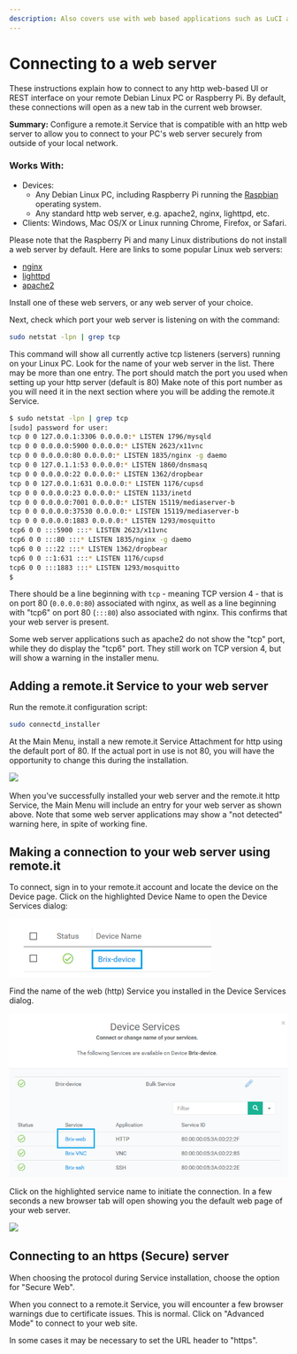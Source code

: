 ```yaml
---
description: Also covers use with web based applications such as LuCI and Node-Red.
---
```


# Connecting to a web server

These instructions explain how to connect to any http web-based UI or REST interface on your remote Debian Linux PC or Raspberry Pi.  By default, these connections will open as a new tab in the current web browser.

**Summary:** Configure a remote.it Service that is compatible with an http web server to allow you to connect to your PC's web server securely from outside of your local network.

### **Works With:**

* Devices:
  * Any Debian Linux PC, including Raspberry Pi running the [Raspbian ](https://www.raspberrypi.org/downloads/)operating system.
  * Any standard http web server, e.g. apache2, nginx, lighttpd, etc.
* Clients: Windows, Mac OS/X or Linux running Chrome, Firefox, or Safari.

Please note that the Raspberry Pi and many Linux distributions do not install a web server by default. Here are links to some popular Linux web servers:

* [nginx](http://nginx.org/)
* [lighttpd](https://www.lighttpd.net/)
* [apache2](https://httpd.apache.org/)

 Install one of these web servers, or any web server of your choice.

Next, check which port your web server is listening on with the command:

```bash
sudo netstat -lpn | grep tcp
```

This command will show all currently active tcp listeners \(servers\) running on your Linux PC.  Look for the name of your web server in the list.  There may be more than one entry.  The port should match the port you used when setting up your http server \(default is 80\)  Make note of this port number as you will need it in the next section where you will be adding the remote.it Service.

```bash
$ sudo netstat -lpn | grep tcp
[sudo] password for user:
tcp 0 0 127.0.0.1:3306 0.0.0.0:* LISTEN 1796/mysqld
tcp 0 0 0.0.0.0:5900 0.0.0.0:* LISTEN 2623/x11vnc
tcp 0 0 0.0.0.0:80 0.0.0.0:* LISTEN 1835/nginx -g daemo
tcp 0 0 127.0.1.1:53 0.0.0.0:* LISTEN 1860/dnsmasq
tcp 0 0 0.0.0.0:22 0.0.0.0:* LISTEN 1362/dropbear
tcp 0 0 127.0.0.1:631 0.0.0.0:* LISTEN 1176/cupsd
tcp 0 0 0.0.0.0:23 0.0.0.0:* LISTEN 1133/inetd
tcp 0 0 0.0.0.0:7001 0.0.0.0:* LISTEN 15119/mediaserver-b
tcp 0 0 0.0.0.0:37530 0.0.0.0:* LISTEN 15119/mediaserver-b
tcp 0 0 0.0.0.0:1883 0.0.0.0:* LISTEN 1293/mosquitto
tcp6 0 0 :::5900 :::* LISTEN 2623/x11vnc
tcp6 0 0 :::80 :::* LISTEN 1835/nginx -g daemo
tcp6 0 0 :::22 :::* LISTEN 1362/dropbear
tcp6 0 0 ::1:631 :::* LISTEN 1176/cupsd
tcp6 0 0 :::1883 :::* LISTEN 1293/mosquitto
$
```

There should be a line beginning with `tcp` - meaning TCP version 4 - that is on port 80 \(`0.0.0.0:80`\) associated with nginx, as well as a line beginning with "tcp6" on port 80 \(`:::80`\) also associated with nginx.  This confirms that your web server is present.  

Some web server applications such as apache2 do not show the "tcp" port, while they do display the "tcp6" port.  They still work on TCP version 4, but will show a warning in the installer menu.

## **Adding a remote.it Service to your web server**

Run the remote.it configuration script:

```bash
sudo connectd_installer
```

At the Main Menu, install a new remote.it Service Attachment for http using the default port of 80.  If the actual port in use is not 80, you will have the opportunity to change this during the installation.

 ![](https://remot3it.zendesk.com/hc/article_attachments/115000328051/blobid0.png)

When you’ve successfully installed your web server and the remote.it http Service, the Main Menu will include an entry for your web server as shown above. Note that some web server applications may show a "not detected" warning here, in spite of working fine. 

## **Making a connection to your web server using remote.it** 

To connect, sign in to your remote.it account and locate the device on the Device page.  Click on the highlighted Device Name to open the Device Services dialog:

![](../../.gitbook/assets/image%20%289%29.png)

Find the name of the web \(http\) Service you installed in the Device Services dialog.

![](../../.gitbook/assets/image%20%28152%29.png)

Click on the highlighted service name to initiate the connection.  In a few seconds a new browser tab will open showing you the default web page of your web server. 

![](https://remot3it.zendesk.com/hc/article_attachments/360018172892/mceclip2.png)

## Connecting to an https \(Secure\) server

When choosing the protocol during Service installation, choose the option for "Secure Web".

When you connect to a remote.it Service, you will encounter a few browser warnings due to certificate issues.  This is normal.  Click on "Advanced Mode" to connect to your web site.

In some cases it may be necessary to set the URL header to "https".

